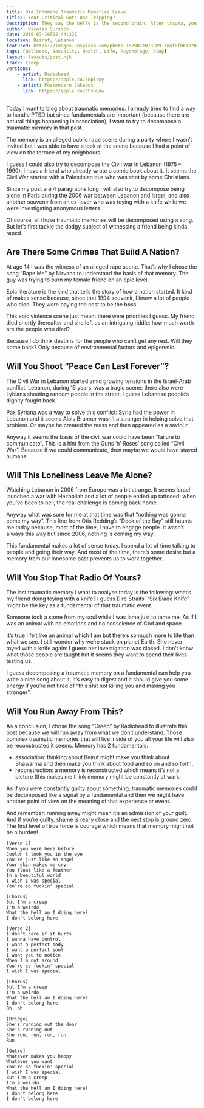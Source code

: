 ```yaml
---
title: Did Inhumane Traumatic Memories Leave  
title2: Your Critical Guts Bad Tripping?
description: They say the belly is the second brain. After trauma, you might experience a bad trip of that region. Let's analyze the basis of that memory.
author: Nicolas Sursock
date: 2019-07-19T22:44:22Z
location: Beirut, Lebanon
featured: https://images.unsplash.com/photo-1579071073209-18af6f8b1a20?ixlib=rb-1.2.1&ixid=MnwxMjA3fDB8MHxwaG90by1wYWdlfHx8fGVufDB8fHx8&auto=format&fit=crop
tags: [Wellness, Sexuality, Health, Life, Psychology, blog]
layout: layouts/post.njk
track: Creep
versions:
    - artist: Radiohead
      link: https://apple.co/3EplsWy
    - artist: Postmodern Jukebox
      link: https://apple.co/3FsbBAw
---
```


Today I want to blog about traumatic memories. I already tried to find a way to handle PTSD but since fundamentals are important (because there are natural things happening in association), I want to try to decompose a traumatic memory in that post.

The memory is an alleged public rape scene during a party where I wasn’t invited but I was able to have a look at the scene because I had a point of view on the terrace of my neighbours.

I guess I could also try to decompose the Civil war in Lebanon (1975 – 1990). I have a friend who already wrote a comic book about it. It seems the Civil War started with a Palestinian bus who was shot by some Christians.

Since my post are 4 paragraphs long I will also try to decompose being alone in Paris during the 2006 war between Lebanon and Israel; and also another souvenir from an ex-lover who was toying with a knife while we were investigating anonymous letters.

Of course, all those traumatic memories will be decomposed using a song. But let’s first tackle the dodgy subject of witnessing a friend being kinda raped.

## Are There Some Crimes That Build A Nation?
At age 14 I was the witness of an alleged rape scene. That’s why I chose the song “Rape Me” by Nirvana to understand the basis of that memory. The guy was trying to burn my female friend on an epic level.

Epic literature is the kind that tells the story of how a nation started. It kind of makes sense because, since that 1994 souvenir, I know a lot of people who died. They were paying the cost to be the boss.

This epic violence scene just meant there were priorities I guess. My friend died shortly thereafter and she left us an intriguing riddle: how much worth are the people who died?

Because I do think death is for the people who can’t get any rest. Will they come back? Only because of environmental factors and epigenetic.

## Will You Shoot “Peace Can Last Forever”?
The Civil War in Lebanon started amid growing tensions in the Israel-Arab conflict. Lebanon, during 15 years, was a tragic scene: there also were Lybians shooting random people in the street. I guess Lebanese people’s dignity fought back.

Pax Syriana was a way to solve this conflict: Syria had the power in Lebanon and it seems Alois Brunner wasn’t a stranger in helping solve that problem. Or maybe he created the mess and then appeared as a saviour.

Anyway it seems the basis of the civil war could have been “failure to communicate”. This is a hint from the Guns ‘n’ Roses’ song called “Civil War”. Because if we could communicate, then maybe we would have stayed humans.

## Will This Loneliness Leave Me Alone?
Watching Lebanon in 2006 from Europe was a bit strange. It seems Israel launched a war with Hezbollah and a lot of people ended up tattooed: when you’ve been to hell, the real challenge is coming back home.

Anyway what was sure for me at that time was that “nothing was gonna come my way”. This line from Otis Redding’s “Dock of the Bay” still haunts me today because, most of the time, I have to engage people. It wasn’t always this way but since 2006, nothing is coming my way.

This fundamental makes a lot of sense today. I spend a lot of time talking to people and going their way. And most of the time, there’s some desire but a memory from our lonesome past prevents us to work together.

## Will You Stop That Radio Of Yours?
The last traumatic memory I want to analyse today is the following: what’s my friend doing toying with a knife? I guess Dire Straits’ “Six Blade Knife” might be the key as a fundamental of that traumatic event.

Someone took a stone from my soul while I was lame just to tame me. As if I was an animal with no emotions and no conscience of God and space.

It’s true I felt like an animal which I am but there’s so much more to life than what we see. I still wonder why we’re stuck on planet Earth. She never toyed with a knife again: I guess her investigation was closed. I don’t know what those people are taught but it seems they want to spend their lives testing us.

I guess decomposing a traumatic memory on a fundamental can help you write a nice song about it. It’s easy to digest and it should give you some energy if you’re not tired of “this shit not killing you and making you stronger”.

## Will You Run Away From This?
As a conclusion, I chose the song “Creep” by Radiohead to illustrate this post because we will run away from what we don’t understand. Those complex traumatic memories that will live inside of you all your life will also be reconstructed it seems. Memory has 2 fundamentals:
 - association: thinking about Beirut might make you think about Shawarma and then make you think about food and so on and so forth,
 - reconstruction: a memory is reconstructed which means it’s not a picture (this makes me think memory might be constantly at war).

As if you were constantly guilty about something, traumatic memories could be decomposed like a signal by a fundamental and then we might have another point of view on the meaning of that experience or event.

And remember: running away might mean it’s an admission of your guilt. And if you’re guilty, shame is really close and the next stop is ground zero. The first level of true force is courage which means that memory might not be a burden!

```
[Verse 1]
When you were here before
Couldn't look you in the eye
You're just like an angel
Your skin makes me cry
You float like a feather
In a beautiful world
I wish I was special
You're so fuckin' special

[Chorus]
But I'm a creep
I'm a weirdo
What the hell am I doing here?
I don't belong here

[Verse 2]
I don't care if it hurts
I wanna have control
I want a perfect body
I want a perfect soul
I want you to notice
When I'm not around
You're so fuckin' special
I wish I was special

[Chorus]
But I'm a creep
I'm a weirdo
What the hell am I doing here?
I don't belong here
Oh, oh

[Bridge]
She's running out the door
She's running out
She run, run, run, run
Run

[Outro]
Whatever makes you happy
Whatever you want
You're so fuckin' special
I wish I was special
But I'm a creep
I'm a weirdo
What the hell am I doing here?
I don't belong here
I don't belong here
```
